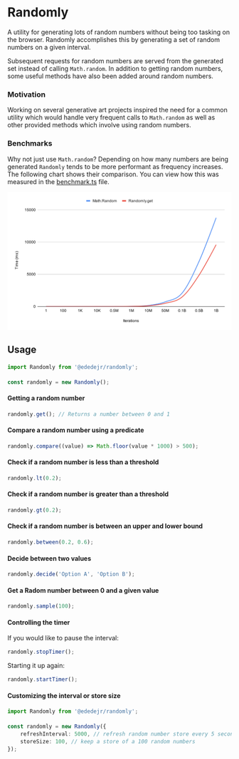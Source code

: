 # Randomly

A utility for generating lots of random numbers without being too tasking on the browser. Randomly accomplishes this by generating a set of random numbers on a given interval.

Subsequent requests for random numbers are served from the generated set instead of calling `Math.random`. In addition to getting random numbers, some useful methods have also been added around random numbers.

### Motivation

Working on several generative art projects inspired the need for a common utility which would handle very frequent calls to `Math.random` as well as other provided methods which involve using random numbers.

### Benchmarks

Why not just use `Math.random`? Depending on how many numbers are being generated `Randomly` tends to be more performant as frequency increases. The following chart shows their comparison. You can view how this was measured in the [benchmark.ts](https://github.com/ededejr/randomly/blob/main/scripts/bin/benchmark.ts) file.

<img src="./benchmark-chart.svg" />

## Usage

```ts
import Randomly from '@ededejr/randomly';

const randomly = new Randomly();
```

#### Getting a random number

```ts
randomly.get(); // Returns a number between 0 and 1
```

#### Compare a random number using a predicate

```ts
randomly.compare((value) => Math.floor(value * 1000) > 500);
```

#### Check if a random number is less than a threshold

```ts
randomly.lt(0.2);
```

#### Check if a random number is greater than a threshold

```ts
randomly.gt(0.2);
```

#### Check if a random number is between an upper and lower bound

```ts
randomly.between(0.2, 0.6);
```

#### Decide between two values

```ts
randomly.decide('Option A', 'Option B');
```

#### Get a Radom number between 0 and a given value

```ts
randomly.sample(100);
```

#### Controlling the timer

If you would like to pause the interval:

```ts
randomly.stopTimer();
```

Starting it up again:

```ts
randomly.startTimer();
```

#### Customizing the interval or store size

```ts
import Randomly from '@ededejr/randomly';

const randomly = new Randomly({
	refreshInterval: 5000, // refresh random number store every 5 seconds
	storeSize: 100, // keep a store of a 100 random numbers
});
```
